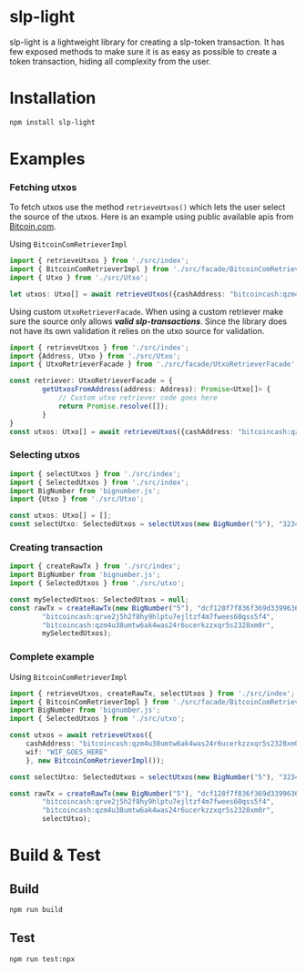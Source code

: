 # slp-light

slp-light is a lightweight library for creating a slp-token transaction. It has few exposed methods to make sure it is as 
easy as possible to create a token transaction, hiding all complexity from the user. 

# Installation
```bash
npm install slp-light
```

# Examples

### Fetching utxos
To fetch utxos use the method `retrieveUtxos()` which lets the user select the source of the utxos. Here is an 
example using public available apis from [Bitcoin.com](https://rest.bitcoin.com).

Using `BitcoinComRetrieverImpl`
```ts
import { retrieveUtxos } from './src/index'; 
import { BitcoinComRetrieverImpl } from './src/facade/BitcoinComRetrieverImpl'; 
import { Utxo } from './src/Utxo';

let utxos: Utxo[] = await retrieveUtxos({cashAddress: "bitcoincash:qzm4u38umtw6ak4was24r6ucerkzzxqr5s2328xm0r", wif: "WIF"}, new BitcoinComRetrieverImpl());
```

Using custom `UtxoRetrieverFacade`. When using a custom retriever make sure the source only allows ***valid slp-transactions***. Since the library
does not have its own validation it relies on the utxo source for validation.
```ts
import { retrieveUtxos } from './src/index';
import {Address, Utxo } from './src/Utxo'; 
import { UtxoRetrieverFacade } from './src/facade/UtxoRetrieverFacade'; 

const retriever: UtxoRetrieverFacade = {
        getUtxosFromAddress(address: Address): Promise<Utxo[]> {
            // Custom utxo retriever code goes here
            return Promise.resolve([]);
        }
}
const utxos: Utxo[] = await retrieveUtxos({cashAddress: "bitcoincash:qzm4u38umtw6ak4was24r6ucerkzzxqr5s2328xm0r", wif: "WIF"}, retriever);
```

### Selecting utxos
```ts
import { selectUtxos } from './src/index'; 
import { SelectedUtxos } from './src/index'; 
import BigNumber from 'bignumber.js'; 
import {Utxo } from './src/Utxo'; 

const utxos: Utxo[] = [];
const selectUtxo: SelectedUtxos = selectUtxos(new BigNumber("5"), "323437d4c86b00874c3b00cd454ab6ffb3226130fde09747009cf270caedddcf", utxos);
```


### Creating transaction
```ts
import { createRawTx } from './src/index'; 
import BigNumber from 'bignumber.js'; 
import { SelectedUtxos } from './src/utxo'; 

const mySelectedUtxos: SelectedUtxos = null;
const rawTx = createRawTx(new BigNumber("5"), "dcf128f7f836f369d339963685e91b105cf7982d8977d09f6a776329a6e290e7",
        "bitcoincash:qrve2j5h2f8hy9hlptu7ejltzf4m7fwees60qss5f4",
        "bitcoincash:qzm4u38umtw6ak4was24r6ucerkzzxqr5s2328xm0r",
        mySelectedUtxos);
```

### Complete example

Using `BitcoinComRetrieverImpl`
```ts
import { retrieveUtxos, createRawTx, selectUtxos } from './src/index'; 
import { BitcoinComRetrieverImpl } from './src/facade/BitcoinComRetrieverImpl'; 
import BigNumber from 'bignumber.js'; 
import { SelectedUtxos } from './src/utxo'; 

const utxos = await retrieveUtxos({
    cashAddress: "bitcoincash:qzm4u38umtw6ak4was24r6ucerkzzxqr5s2328xm0r",
    wif: "WIF_GOES_HERE"
    }, new BitcoinComRetrieverImpl());

const selectUtxo: SelectedUtxos = selectUtxos(new BigNumber("5"), "323437d4c86b00874c3b00cd454ab6ffb3226130fde09747009cf270caedddcf", utxos);

const rawTx = createRawTx(new BigNumber("5"), "dcf128f7f836f369d339963685e91b105cf7982d8977d09f6a776329a6e290e7",
        "bitcoincash:qrve2j5h2f8hy9hlptu7ejltzf4m7fwees60qss5f4",
        "bitcoincash:qzm4u38umtw6ak4was24r6ucerkzzxqr5s2328xm0r",
        selectUtxo);
```

# Build & Test

## Build
```bash
npm run build
```

## Test
```bash
npm run test:npx
```